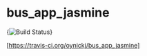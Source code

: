 bus_app_jasmine
===============

{<img src="https://travis-ci.org/oynickj/bus_app_jasmine.png?branch=master" alt="Build Status" />}

[https://travis-ci.org/oynickj/bus_app_jasmine]
